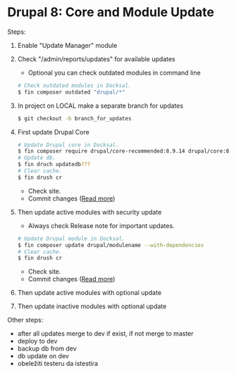 # Drupal 8: Core and Module Update

Steps:
1. Enable "Update Manager" module
2. Check "/admin/reports/updates" for available updates
    - Optional you can check outdated modules in command line
  
    ```bash
    # Check outdated modules in Docksal. 
    $ fin composer outdated "drupal/*"
    ```

3. In project on LOCAL make a separate branch for updates

    ```bash
    $ git checkout -b branch_for_updates
    ```

4. First update Drupal Core
  
    ```bash
    # Update Drupal core in Docksal.
    $ fin composer require drupal/core-recommended:8.9.14 drupal/core:8.9.14 --update-with-all-dependencies
    # Update db.
    $ fin druch updatedb???
    # Clear cache.
    $ fin drush cr
    ```
    * Check site.
    * Commit changes ([Read more](../git/README.md))

5. Then update active modules with security update

    * Always check Release note for important updates.
  
    ```bash
    # Update Drupal module in Docksal.
    $ fin composer update drupal/modulename --with-dependencies
    # Clear cache.
    $ fin drush cr

    ```
    * Check site.
    * Commit changes ([Read more](../git/README.md))

6. Then update active modules with optional update

7. Then update inactive modules with optional update

Other steps:

* after all updates merge to dev if exist, if not merge to master
* deploy to dev
* backup db from dev
* db update on dev
* obeležiti testeru da istestira

